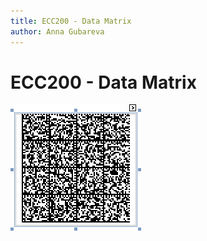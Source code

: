 ```yaml
---
title: ECC200 - Data Matrix
author: Anna Gubareva
---
```

# ECC200 - Data Matrix

![](../../../../../images/eurd-win-bar-code-ECC200.png)